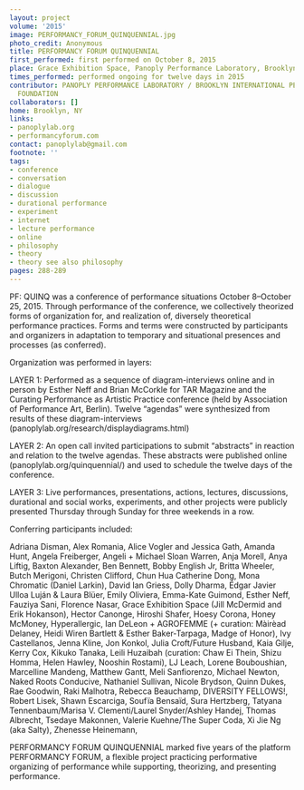 ```yaml
---
layout: project
volume: '2015'
image: PERFORMANCY_FORUM_QUINQUENNIAL.jpg
photo_credit: Anonymous
title: PERFORMANCY FORUM QUINQUENNIAL
first_performed: first performed on October 8, 2015
place: Grace Exhibition Space, Panoply Performance Laboratory, Brooklyn, NY
times_performed: performed ongoing for twelve days in 2015
contributor: PANOPLY PERFORMANCE LABORATORY / BROOKLYN INTERNATIONAL PERFORMANCE ART
  FOUNDATION
collaborators: []
home: Brooklyn, NY
links:
- panoplylab.org
- performancyforum.com
contact: panoplylab@gmail.com
footnote: ''
tags:
- conference
- conversation
- dialogue
- discussion
- durational performance
- experiment
- internet
- lecture performance
- online
- philosophy
- theory
- theory see also philosophy
pages: 288-289
---
```


PF: QUINQ was a conference of performance situations October 8–October 25, 2015. Through performance of the conference, we collectively theorized forms of organization for, and realization of, diversely theoretical performance practices. Forms and terms were constructed by participants and organizers in adaptation to temporary and situational presences and processes (as conferred).

Organization was performed in layers:

LAYER 1: Performed as a sequence of diagram-interviews online and in person by Esther Neff and Brian McCorkle for TAR Magazine and the Curating Performance as Artistic Practice conference (held by Association of Performance Art, Berlin). Twelve “agendas” were synthesized from results of these diagram-interviews (panoplylab.org/research/displaydiagrams.html)

LAYER 2: An open call invited participations to submit “abstracts” in reaction and relation to the twelve agendas. These abstracts were published online (panoplylab.org/quinquennial/) and used to schedule the twelve days of the conference.

LAYER 3: Live performances, presentations, actions, lectures, discussions, durational and social works, experiments, and other projects were publicly presented Thursday through Sunday for three weekends in a row.

Conferring participants included:

Adriana Disman, Alex Romania, Alice Vogler and Jessica Gath, Amanda Hunt, Angela Freiberger, Angeli + Michael Sloan Warren, Anja Morell, Anya Liftig, Baxton Alexander, Ben Bennett, Bobby English Jr, Britta Wheeler, Butch Merigoni, Christen Clifford, Chun Hua Catherine Dong, Mona Chromatic (Daniel Larkin), David Ian Griess, Dolly Dharma, Édgar Javier Ulloa Luján & Laura Blüer, Emily Oliviera, Emma-Kate Guimond, Esther Neff, Fauziya Sani, Florence Nasar, Grace Exhibition Space (Jill McDermid and Erik Hokanson), Hector Canonge, Hiroshi Shafer, Hoesy Corona, Honey McMoney, Hyperallergic, Ian DeLeon + AGROFEMME (+ curation: Màirèad Delaney, Heidi Wiren Bartlett & Esther Baker-Tarpaga, Madge of Honor), Ivy Castellanos, Jenna Kline, Jon Konkol, Julia Croft/Future Husband, Kaia Gilje, Kerry Cox, Kikuko Tanaka, Leili Huzaibah (curation: Chaw Ei Thein, Shizu Homma, Helen Hawley, Nooshin Rostami), LJ Leach, Lorene Bouboushian, Marcelline Mandeng, Matthew Gantt, Meli Sanfiorenzo, Michael Newton, Naked Roots Conducive, Nathaniel Sullivan, Nicole Brydson, Quinn Dukes, Rae Goodwin, Raki Malhotra, Rebecca Beauchamp, DIVERSITY FELLOWS!, Robert Lisek, Shawn Escarciga, Soufïa Bensaïd, Sura Hertzberg, Tatyana Tennenbaum/Marisa V. Clementi/Laurel Snyder/Ashley Handej, Thomas Albrecht, Tsedaye Makonnen, Valerie Kuehne/The Super Coda, Xi Jie Ng (aka Salty), Zhenesse Heinemann,

PERFORMANCY FORUM QUINQUENNIAL marked five years of the platform PERFORMANCY FORUM, a flexible project practicing performative organizing of performance while supporting, theorizing, and presenting performance.
